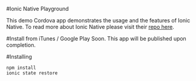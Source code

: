 #Ionic Native Playground
 
 This demo Cordova app demonstrates the usage and the features of Ionic Native. To read more about Ionic Native please visit their [repo here](https://github.com/driftyco/ionic-native).
 
 #Install from iTunes / Google Play
 Soon.
 This app will be published upon completion.
 
 #Installing
 ```shell
 npm install
 ionic state restore
 ```
